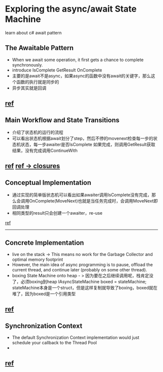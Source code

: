 # Exploring the async/await State Machine
learn about c# await pattern

## The Awaitable Pattern
* When we await some operation, it first gets a chance to complete synchronously. 
* introduce IsComplete GetResult OnComplete
* 主要的是await不是async，如果async的函数中没有await的关键字，那么这个函数的执行就是同步的
* 异步其实就是回调

[ref](https://vkontech.com/exploring-the-async-await-state-machine-the-awaitable-pattern/)
---------------------------------

## Main Workflow and State Transitions
* 介绍了状态机的运行的流程
* 可以看出状态机根据await划分了step，然后不停的movenext检查每一步的状态机状态，每一步awaiter是否IsComplete
  如果完成，则调用GetResult获取结果，没有完成调用ContinueWith

[ref](https://vkontech.com/exploring-the-async-await-state-machine-main-workflow-and-state-transitions/)
[ref -> closures](https://vkontech.com/the-intuitive-guide-to-understanding-closures-in-c/)
---------------------------------

## Conceptual Implementation
* 通过实现的简单版状态机可以看出如果awaiter调用IsComplete没有完成，那么会调用OnComplete(MoveNext)也就是当任务完成时，会调用MoveNext即回调处理
* 相同类型的result只会创建一个awaiter，re-use

[ref](https://vkontech.com/exploring-the-async-await-state-machine-conceptual-implementation/)

---------------------------------

## Concrete Implementation
* live on the stack -> This means no work for the Garbage Collector and optimal memory footprint
* However, the main idea of async programming is to pause, offload the current thread, and continue later (probably on some other thread).
* boxing State Machine onto heap - > 因为要在之后继续调用呢，栈肯定没了，必须boxing到heap
  IAsyncStateMachine boxed = stateMachine; stateMachine本身是一个struct，但是这样复制就导致了boxing，boxed就在堆了，因为boxed是一个引用类型

[ref](https://vkontech.com/exploring-the-async-await-state-machine-concrete-implementation/)
---------------------------------

## Synchronization Context
* The default Synchronization Context implementation would just schedule your callback to the Thread Pool
* 

[ref](https://vkontech.com/exploring-the-async-await-state-machine-synchronization-context/)
---------------------------------
